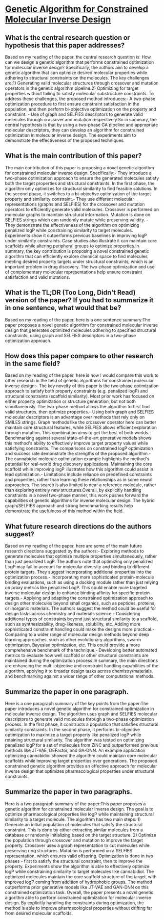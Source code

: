 # [Genetic Algorithm for Constrained Molecular Inverse Design](https://arxiv.org/abs/2112.03518)

## What is the central research question or hypothesis that this paper addresses?

Based on my reading of the paper, the central research question is: How can we design a genetic algorithm that performs constrained optimization for molecular inverse design? Specifically, the authors aim to develop a genetic algorithm that can optimize desired molecular properties while adhering to structural constraints on the molecules. The key challenges are:1) Generating valid molecular structures through crossover and mutation operators in the genetic algorithm pipeline.2) Optimizing for target properties without failing to satisfy molecular substructure constraints. To address these challenges, the proposed method introduces:- A two-phase optimization procedure to first ensure constraint satisfaction in the population, and then perform bi-objective optimization on the property and constraint. - Use of graph and SELFIES descriptors to generate valid molecules through crossover and mutation respectively.So in summary, the central hypothesis is that by using a two-phase GA pipeline and appropriate molecular descriptors, they can develop an algorithm for constrained optimization in molecular inverse design. The experiments aim to demonstrate the effectiveness of the proposed techniques.


## What is the main contribution of this paper?

The main contribution of this paper is proposing a novel genetic algorithm for constrained molecular inverse design. Specifically:- They introduce a two-phase optimization approach to ensure the generated molecules satisfy both the target properties and structural constraints. In the first phase, the algorithm only optimizes for structural similarity to find feasible solutions. In the second phase, it switches to a bi-objective optimization of the target property and similarity constraint.- They use different molecular representations (graphs and SELFIES) for the crossover and mutation operators to efficiently generate valid molecules. Crossover is performed on molecular graphs to maintain structural information. Mutation is done on SELFIES strings which can randomly mutate while preserving validity. - They demonstrate the effectiveness of the algorithm on optimizing penalized logP while constraining similarity to target molecules. Experiments show it outperforms previous baselines in improving logP under similarity constraints. Case studies also illustrate it can maintain core scaffolds while altering peripheral groups to optimize properties.In summary, the key contribution is proposing a novel constrained genetic algorithm that can efficiently explore chemical space to find molecules meeting desired property targets under structural constraints, which is an important problem in drug discovery. The two-phase optimization and use of complementary molecular representations help ensure constraint satisfaction and valid mutations.


## What is the TL;DR (Too Long, Didn't Read) version of the paper? If you had to summarize it in one sentence, what would that be?

Based on my reading of the paper, here is a one sentence summary:The paper proposes a novel genetic algorithm for constrained molecular inverse design that generates optimized molecules adhering to specified structural constraints, using graph and SELFIES descriptors in a two-phase optimization approach.


## How does this paper compare to other research in the same field?

Based on my reading of the paper, here is how I would compare this work to other research in the field of genetic algorithms for constrained molecular inverse design:- The key novelty of this paper is the two-phase optimization approach to satisfy both property constraints (e.g. penalized logP) and structural constraints (scaffold similarity). Most prior work has focused on either property optimization or structure generation, but not both simultaneously. The two-phase method allows the algorithm to first find valid structures, then optimize properties.- Using both graph and SELFIES molecular descriptors is an advantage over methods that rely only on SMILES strings. Graph methods like the crossover operator here can better maintain core structural features, while SELFIES allows efficient exploration through mutation. This combination aims to get the best of both worlds.- Benchmarking against several state-of-the-art generative models shows this method's ability to effectively improve target property values while satisfying constraints. The comparisons on constrained logP optimization and success rate demonstrate the strengths of the proposed algorithm.- The cannabidiol molecule optimization example highlights the method's potential for real-world drug discovery applications. Maintaining the core scaffold while improving logP illustrates how this algorithm could assist in lead optimization.- Limitations include reliance on predefined constraints and properties, rather than learning these relationships as in some neural approaches. The search is also limited to near a reference molecule, rather than exploring entirely new structures.Overall, by explicitly handling constraints in a novel two-phase manner, this work pushes forward the capabilities of genetic algorithms for inverse molecular design. The hybrid graph/SELFIES approach and strong benchmarking results help demonstrate the usefulness of this method within the field.


## What future research directions do the authors suggest?

Based on my reading of the paper, here are some of the main future research directions suggested by the authors:- Exploring methods to generate molecules that optimize multiple properties simultaneously, rather than just penalized LogP. The authors note that optimizing only penalized LogP may fail to account for molecular diversity and binding to different protein targets. They suggest incorporating additional properties into the optimization process.- Incorporating more sophisticated protein-molecule binding evaluations, such as using a docking module rather than just relying on proxy metrics like penalized LogP. This could enable more targeted inverse molecular design to enhance binding affinity for specific protein targets.- Applying and adapting the constrained optimization approach to design other molecules beyond small organics, such as peptides, proteins, or inorganic materials. The authors suggest the method could be useful for design tasks across chemistry and materials science.- Considering additional types of constraints beyond just structural similarity to a scaffold, such as synthesizability, drug-likeness, solubility, etc. Adding more sophisticated constraint handling could make the designs more practical.- Comparing to a wider range of molecular design methods beyond deep learning approaches, such as other evolutionary algorithms, swarm optimization, Bayesian optimization, etc. This could provide a more comprehensive benchmark of the technique.- Developing better automated metrics to evaluate how well scaffold or other structural constraints are maintained during the optimization process.In summary, the main directions are enhancing the multi-objective and constraint handling capabilities of the algorithm, applying it to broader design tasks across chemistry/materials, and benchmarking against a wider range of other computational methods.


## Summarize the paper in one paragraph.

Here is a one paragraph summary of the key points from the paper:The paper introduces a novel genetic algorithm for constrained optimization in molecular inverse design. The algorithm uses graph and SELFIES molecular descriptors to generate valid molecules through a two-phase optimization process. In the first phase, it constructs a population that satisfies structural similarity constraints. In the second phase, it performs bi-objective optimization to maximize a target property like penalized logP while retaining structural similarity. The algorithm was tested on optimizing penalized logP for a set of molecules from ZINC and outperformed previous methods like JT-VAE, DEFactor, and GA-DNN. An example application optimizing cannabidiol showed the algorithm could maintain core molecular scaffolds while improving target properties over generations. The proposed constrained genetic algorithm provides an effective approach for molecular inverse design that optimizes pharmacological properties under structural constraints.


## Summarize the paper in two paragraphs.

Here is a two paragraph summary of the paper:This paper proposes a genetic algorithm for constrained molecular inverse design. The goal is to optimize pharmacological properties like logP while maintaining structural similarity to a target molecule. The algorithm has two main steps: 1) Generate an initial population of molecules that satisfy the structural constraint. This is done by either extracting similar molecules from a database or randomly initializing based on the target structure. 2) Optimize the population through crossover and mutation to improve the target property. Crossover uses a graph representation to cut molecules while preserving ring structures. Mutation is performed on a SELFIES representation, which ensures valid offspring. Optimization is done in two phases - first to satisfy the structural constraint, then to improve the property. Experiments show the algorithm is able to effectively optimize logP while constraining similarity to target molecules like cannabidiol. The optimized molecules maintain the core scaffold structure of the target, with improved logP coming from addition of hydrophobic groups. The method outperforms prior generative models like JT-VAE and GAN-DNN on this constrained optimization task. Overall, the paper presents a novel genetic algorithm able to perform constrained optimization for molecular inverse design. By explicitly handling the constraints during optimization, the method is able to improve pharmacological properties without drifting far from desired molecular scaffolds.
